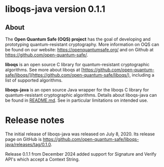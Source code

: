 liboqs-java version 0.1.1
=========================

About
-----

The **Open Quantum Safe (OQS) project** has the goal of developing and prototyping quantum-resistant cryptography. More information on OQS can be found on our website: https://openquantumsafe.org/ and on Github at https://github.com/open-quantum-safe/.

**liboqs** is an open source C library for quantum-resistant cryptographic algorithms. See more about liboqs at [https://github.com/open-quantum-safe/liboqs/](https://github.com/open-quantum-safe/liboqs/), including a list of supported algorithms.

**liboqs-java** is an open source Java wrapper for the liboqs C library for quantum-resistant cryptographic algorithms. Details about liboqs-java can be found in [README.md](https://github.com/open-quantum-safe/liboqs-java/blob/master/README.md). See in particular limitations on intended use.

Release notes
=============

The initial release of liboqs-java was released on July 8, 2020. Its release page on GitHub is https://github.com/open-quantum-safe/liboqs-java/releases/tag/0.1.0.

Release 0.1.1 from December 2024 added support for Signature and Verify API's which accept a Context String.
